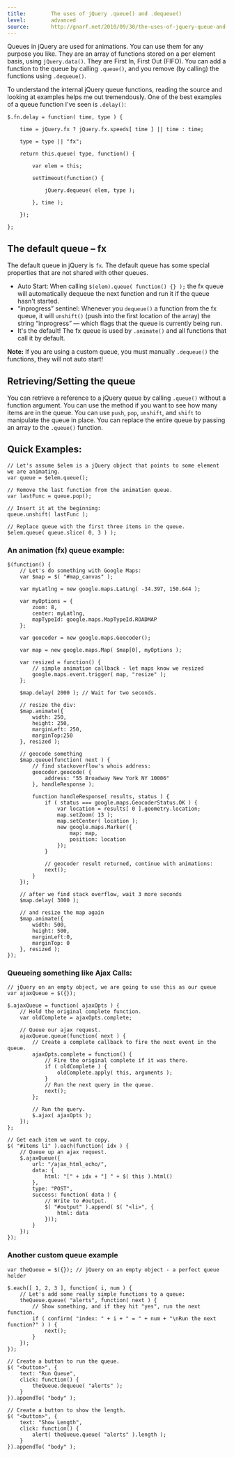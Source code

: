 ```yaml
---
title:        The uses of jQuery .queue() and .dequeue()
level:        advanced
source:       http://gnarf.net/2010/09/30/the-uses-of-jquery-queue-and-dequeue/
---
```


Queues in jQuery are used for animations. You can use them for any purpose you
like. They are an array of functions stored on a per element basis, using
`jQuery.data()`. They are First In, First Out (FIFO). You can add a function to the
queue by calling `.queue()`, and you remove (by calling) the functions using
`.dequeue()`.

To understand the internal jQuery queue functions, reading the source and
looking at examples helps me out tremendously. One of the best examples of a
queue function I've seen is `.delay()`:

```
$.fn.delay = function( time, type ) {

	time = jQuery.fx ? jQuery.fx.speeds[ time ] || time : time;

	type = type || "fx";

	return this.queue( type, function() {

		var elem = this;

		setTimeout(function() {

			jQuery.dequeue( elem, type );

		}, time );

	});

};
```

## The default queue – fx

The default queue in jQuery is `fx`. The default queue has some special
properties that are not shared with other queues.

- Auto Start: When calling `$(elem).queue( function() {} );` the fx queue will
  automatically dequeue the next function and run it if the queue hasn't
  started.
- &ldquo;inprogress&rdquo; sentinel: Whenever you `dequeue()` a function from the fx queue,
  it will `unshift()` (push into the first location of the array) the string
  &ldquo;inprogress&rdquo; — which flags that the queue is currently being run.
- It's the default! The fx queue is used by `.animate()` and all functions that
  call it by default.

**Note:** If you are using a custom queue, you must manually `.dequeue()` the functions, they will not auto start!

## Retrieving/Setting the queue

You can retrieve a reference to a jQuery queue by calling `.queue()` without a
function argument. You can use the method if you want to see how many items are
in the queue. You can use `push`, `pop`, `unshift`, and `shift` to manipulate the queue in
place. You can replace the entire queue by passing an array to the `.queue()`
function.

## Quick Examples:

```
// Let's assume $elem is a jQuery object that points to some element we are animating.
var queue = $elem.queue();

// Remove the last function from the animation queue.
var lastFunc = queue.pop();

// Insert it at the beginning:
queue.unshift( lastFunc );

// Replace queue with the first three items in the queue.
$elem.queue( queue.slice( 0, 3 ) );
```

### An animation (fx) queue example:

```
$(function() {
	// Let's do something with Google Maps:
	var $map = $( "#map_canvas" );

	var myLatlng = new google.maps.LatLng( -34.397, 150.644 );

	var myOptions = {
		zoom: 8,
		center: myLatlng,
		mapTypeId: google.maps.MapTypeId.ROADMAP
	};

	var geocoder = new google.maps.Geocoder();

	var map = new google.maps.Map( $map[0], myOptions );

	var resized = function() {
		// simple animation callback - let maps know we resized
		google.maps.event.trigger( map, "resize" );
	};

	$map.delay( 2000 ); // Wait for two seconds.

	// resize the div:
	$map.animate({
		width: 250,
		height: 250,
		marginLeft: 250,
		marginTop:250
	}, resized );

	// geocode something
	$map.queue(function( next ) {
		// find stackoverflow's whois address:
		geocoder.geocode( {
			address: "55 Broadway New York NY 10006"
		}, handleResponse );

		function handleResponse( results, status ) {
			if ( status === google.maps.GeocoderStatus.OK ) {
				var location = results[ 0 ].geometry.location;
				map.setZoom( 13 );
				map.setCenter( location );
				new google.maps.Marker({
					map: map,
					position: location
				});
			}

			// geocoder result returned, continue with animations:
			next();
		}
	});

	// after we find stack overflow, wait 3 more seconds
	$map.delay( 3000 );

	// and resize the map again
	$map.animate({
		width: 500,
		height: 500,
		marginLeft:0,
		marginTop: 0
	}, resized );
});
```

### Queueing something like Ajax Calls:

```
// jQuery on an empty object, we are going to use this as our queue
var ajaxQueue = $({});

$.ajaxQueue = function( ajaxOpts ) {
	// Hold the original complete function.
	var oldComplete = ajaxOpts.complete;

	// Queue our ajax request.
	ajaxQueue.queue(function( next ) {
		// Create a complete callback to fire the next event in the queue.
		ajaxOpts.complete = function() {
			// Fire the original complete if it was there.
			if ( oldComplete ) {
				oldComplete.apply( this, arguments );
			}
			// Run the next query in the queue.
			next();
		};

		// Run the query.
		$.ajax( ajaxOpts );
	});
};

// Get each item we want to copy.
$( "#items li" ).each(function( idx ) {
	// Queue up an ajax request.
	$.ajaxQueue({
		url: "/ajax_html_echo/",
		data: {
			html: "[" + idx + "] " + $( this ).html()
		},
		type: "POST",
		success: function( data ) {
			// Write to #output.
			$( "#output" ).append( $( "<li>", {
				html: data
			}));
		}
	});
});
```

### Another custom queue example

```
var theQueue = $({}); // jQuery on an empty object - a perfect queue holder

$.each([ 1, 2, 3 ], function( i, num ) {
	// Let's add some really simple functions to a queue:
	theQueue.queue( "alerts", function( next ) {
		// Show something, and if they hit "yes", run the next function.
		if ( confirm( "index: " + i + " = " + num + "\nRun the next function?" ) ) {
			next();
		}
	});
});

// Create a button to run the queue.
$( "<button>", {
	text: "Run Queue",
	click: function() {
		theQueue.dequeue( "alerts" );
	}
}).appendTo( "body" );

// Create a button to show the length.
$( "<button>", {
	text: "Show Length",
	click: function() {
		alert( theQueue.queue( "alerts" ).length );
	}
}).appendTo( "body" );
```
